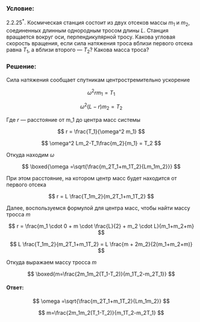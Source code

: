 ###  Условие:

$2.2.25^*.$ Космическая станция состоит из двух отсеков массы $m_1$ и $m_2$, соединенных длинным однородным тросом длины $L$. Станция вращается вокруг оси, перпендикулярной тросу. Какова угловая скорость вращения, если сила натяжения троса вблизи первого отсека равна $T_1$, а вблизи второго — $T_2$? Какова масса троса?

###  Решение:

Cила натяжения сообщает спутникам центростремительно ускорение

$$
\omega^2 rm_1 = T_1
$$

$$
\omega^2 (L-r)m_2 = T_2
$$

Где $r$ — расстояние от m_1 до центра масс системы

$$
r = \frac{T_1}{\omega^2 m_1}
$$

$$
\omega^2 Lm_2-T_1\frac{m_2}{m_1} = T_2
$$

Откуда находим $\omega$

$$
\boxed{\omega =\sqrt{\frac{m_2T_1+m_1T_2}{Lm_1m_2}}}
$$

При этом расстояние, на котором центр масс будет находится от первого отсека

$$
r = L \frac{T_1m_2}{m_2T_1+m_1T_2}
$$

Далее, воспользуемся формулой для центра масс, чтобы найти массу тросса $m$

$$
r = \frac{m_1 \cdot 0 + m \cdot \frac{L}{2} + m_2 \cdot L}{m_1+m_2+m}
$$

$$
L \frac{T_1m_2}{m_2T_1+m_1T_2} = L \frac{m + 2m_2}{2(m_1+m_2+m)}
$$

Откуда выражаем массу тросса $m$

$$
\boxed{m=\frac{2m_1m_2(T_1-T_2)}{m_1T_2-m_2T_1}}
$$

#### Ответ:

$$
\omega =\sqrt{\frac{m_2T_1+m_1T_2}{Lm_1m_2}}
$$

$$
m=\frac{2m_1m_2(T_1-T_2)}{m_1T_2-m_2T_1}
$$